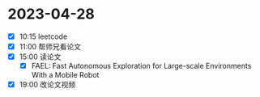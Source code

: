 # 2023-04-28
- [x] 10:15 leetcode
- [x] 11:00 帮师兄看论文
- [x] 15:00 读论文
	- [x] FAEL: Fast Autonomous Exploration for Large-scale Environments With a Mobile Robot
- [x] 19:00 改论文视频